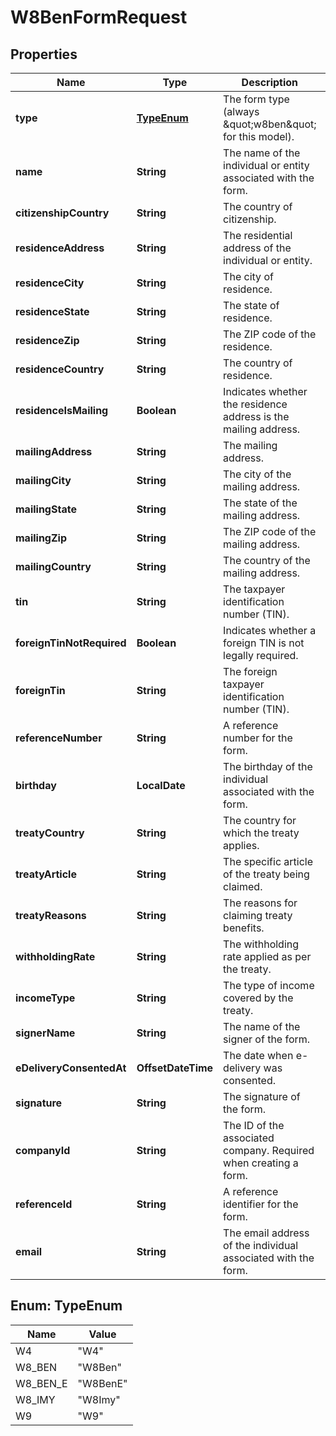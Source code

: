 

# W8BenFormRequest


## Properties

| Name | Type | Description | Notes |
|------------ | ------------- | ------------- | -------------|
|**type** | [**TypeEnum**](#TypeEnum) | The form type (always \&quot;w8ben\&quot; for this model). |  [optional] [readonly] |
|**name** | **String** | The name of the individual or entity associated with the form. |  |
|**citizenshipCountry** | **String** | The country of citizenship. |  |
|**residenceAddress** | **String** | The residential address of the individual or entity. |  [optional] |
|**residenceCity** | **String** | The city of residence. |  [optional] |
|**residenceState** | **String** | The state of residence. |  [optional] |
|**residenceZip** | **String** | The ZIP code of the residence. |  [optional] |
|**residenceCountry** | **String** | The country of residence. |  |
|**residenceIsMailing** | **Boolean** | Indicates whether the residence address is the mailing address. |  [optional] |
|**mailingAddress** | **String** | The mailing address. |  [optional] |
|**mailingCity** | **String** | The city of the mailing address. |  [optional] |
|**mailingState** | **String** | The state of the mailing address. |  [optional] |
|**mailingZip** | **String** | The ZIP code of the mailing address. |  [optional] |
|**mailingCountry** | **String** | The country of the mailing address. |  |
|**tin** | **String** | The taxpayer identification number (TIN). |  [optional] |
|**foreignTinNotRequired** | **Boolean** | Indicates whether a foreign TIN is not legally required. |  [optional] |
|**foreignTin** | **String** | The foreign taxpayer identification number (TIN). |  [optional] |
|**referenceNumber** | **String** | A reference number for the form. |  [optional] |
|**birthday** | **LocalDate** | The birthday of the individual associated with the form. |  [optional] |
|**treatyCountry** | **String** | The country for which the treaty applies. |  [optional] |
|**treatyArticle** | **String** | The specific article of the treaty being claimed. |  [optional] |
|**treatyReasons** | **String** | The reasons for claiming treaty benefits. |  [optional] |
|**withholdingRate** | **String** | The withholding rate applied as per the treaty. |  [optional] |
|**incomeType** | **String** | The type of income covered by the treaty. |  [optional] |
|**signerName** | **String** | The name of the signer of the form. |  [optional] |
|**eDeliveryConsentedAt** | **OffsetDateTime** | The date when e-delivery was consented. |  [optional] |
|**signature** | **String** | The signature of the form. |  [optional] |
|**companyId** | **String** | The ID of the associated company. Required when creating a form. |  [optional] |
|**referenceId** | **String** | A reference identifier for the form. |  [optional] |
|**email** | **String** | The email address of the individual associated with the form. |  [optional] |



## Enum: TypeEnum

| Name | Value |
|---- | -----|
| W4 | &quot;W4&quot; |
| W8_BEN | &quot;W8Ben&quot; |
| W8_BEN_E | &quot;W8BenE&quot; |
| W8_IMY | &quot;W8Imy&quot; |
| W9 | &quot;W9&quot; |



